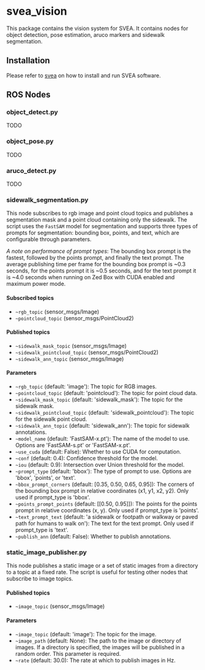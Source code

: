 # svea_vision
This package contains the vision system for SVEA. It contains nodes for object detection, pose estimation, aruco markers and sidewalk segmentation. 

## Installation

Please refer to [svea](https://github.com/KTH-SML/svea) on how to install and run SVEA software.

## ROS Nodes

### object_detect.py
TODO

### object_pose.py
TODO

### aruco_detect.py
TODO

### sidewalk_segmentation.py
This node subscribes to rgb image and point cloud topics and publishes a segmentation mask and a point cloud containing only the sidewalk. The script uses the `FastSAM` model for segmentation and supports three types of prompts for segmentation: bounding box, points, and text, which are configurable through parameters.

_A note on performance of prompt types_: The bounding box prompt is the fastest, followed by the points prompt, and finally the text prompt. The average publishing time per frame for the bounding box prompt is ~0.3 seconds, for the points prompt it is ~0.5 seconds, and for the text prompt it is ~4.0 seconds when running on Zed Box with CUDA enabled and maximum power mode.

#### Subscribed topics
- `~rgb_topic` (sensor_msgs/Image)
- `~pointcloud_topic` (sensor_msgs/PointCloud2)

#### Published topics
- `~sidewalk_mask_topic` (sensor_msgs/Image)
- `~sidewalk_pointcloud_topic` (sensor_msgs/PointCloud2)
- `~sidewalk_ann_topic` (sensor_msgs/Image)

#### Parameters
- `~rgb_topic` (default: 'image'): The topic for RGB images.
- `~pointcloud_topic` (default: 'pointcloud'): The topic for point cloud data.
- `~sidewalk_mask_topic` (default: 'sidewalk_mask'): The topic for the sidewalk mask.
- `~sidewalk_pointcloud_topic` (default: 'sidewalk_pointcloud'): The topic for the sidewalk point cloud.
- `~sidewalk_ann_topic` (default: 'sidewalk_ann'): The topic for sidewalk annotations.
- `~model_name` (default: 'FastSAM-x.pt'): The name of the model to use. Options are 'FastSAM-s.pt' or 'FastSAM-x.pt'.
- `~use_cuda` (default: False): Whether to use CUDA for computation.
- `~conf` (default: 0.4): Confidence threshold for the model.
- `~iou` (default: 0.9): Intersection over Union threshold for the model.
- `~prompt_type` (default: 'bbox'): The type of prompt to use. Options are 'bbox', 'points', or 'text'.
- `~bbox_prompt_corners` (default: [0.35, 0.50, 0.65, 0.95]): The corners of the bounding box prompt in relative coordinates (x1, y1, x2, y2). Only used if prompt_type is 'bbox'.
- `~points_prompt_points` (default: [[0.50, 0.95]]): The points for the points prompt in relative coordinates (x, y). Only used if prompt_type is 'points'.
- `~text_prompt_text` (default: 'a sidewalk or footpath or walkway or paved path for humans to walk on'): The text for the text prompt. Only used if prompt_type is 'text'.
- `~publish_ann` (default: False): Whether to publish annotations.

### static_image_publisher.py
This node publishes a static image or a set of static images from a directory to a topic at a fixed rate. The script is useful for testing other nodes that subscribe to image topics.

#### Published topics
- `~image_topic` (sensor_msgs/Image)

#### Parameters
- `~image_topic` (default: 'image'): The topic for the image.
- `~image_path` (default: None): The path to the image or directory of images. If a directory is specified, the images will be published in a random order. This parameter is required.
- `~rate` (default: 30.0): The rate at which to publish images in Hz.